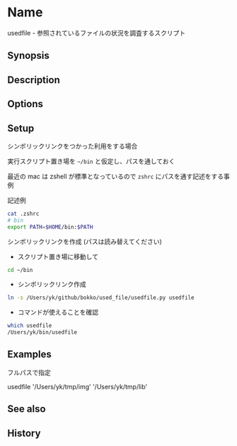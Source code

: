 # Name

usedfile - 参照されているファイルの状況を調査するスクリプト

## Synopsis

## Description

## Options

## Setup

シンボリックリンクをつかった利用をする場合

実行スクリプト置き場を `~/bin` と仮定し、パスを通しておく

最近の mac は zshell が標準となっているので `zshrc` にパスを通す記述をする事例

記述例

```bash
cat .zshrc
# bin
export PATH=$HOME/bin:$PATH
```

シンボリックリンクを作成 (パスは読み替えてください)

- スクリプト置き場に移動して

```bash
cd ~/bin
```

- シンボリックリンク作成

```bash
ln -s /Users/yk/github/bokko/used_file/usedfile.py usedfile
```

- コマンドが使えることを確認

```bash
which usedfile
/Users/yk/bin/usedfile
```

## Examples

フルパスで指定

usedfile '/Users/yk/tmp/img' '/Users/yk/tmp/lib'

## See also

## History
